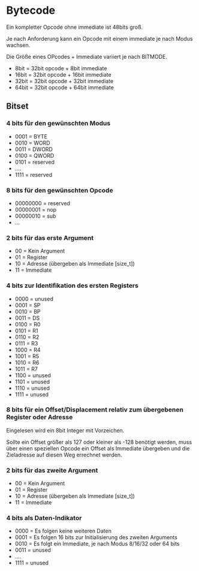 # Bytecode

Ein kompletter Opcode ohne immediate 
ist 48bits groß.

Je nach Anforderung kann ein Opcode mit 
einem immediate je nach Modus wachsen.

Die Größe eines OPcodes + Immediate variiert 
je nach BITMODE.

- 8bit = 32bit opcode + 8bit immediate
- 16bit = 32bit opcode + 16bit immediate
- 32bit = 32bit opcode + 32bit immediate
- 64bit = 32bit opcode + 64bit immediate

## Bitset

### 4 bits für den gewünschten Modus
  - 0001 = BYTE
  - 0010 = WORD
  - 0011 = DWORD
  - 0100 = QWORD
  - 0101 = reserved
  - ....
  - 1111 = reserved

### 8 bits für den gewünschten Opcode
  - 00000000 = reserved
  - 00000001 = nop 
  - 00000010 = sub
  - ...

### 2 bits für das erste Argument
  - 00 = Kein Argument
  - 01 = Register
  - 10 = Adresse (übergeben als Immediate [size_t])
  - 11 = Immediate

### 4 bits zur Identifikation des ersten Registers
  - 0000 = unused
  - 0001 = SP
  - 0010 = BP
  - 0011 = DS
  - 0100 = R0
  - 0101 = R1
  - 0110 = R2
  - 0111 = R3
  - 1000 = R4
  - 1001 = R5
  - 1010 = R6
  - 1011 = R7
  - 1100 = unused
  - 1101 = unused
  - 1110 = unused
  - 1111 = unused

### 8 bits für ein Offset/Displacement relativ zum übergebenen Register oder Adresse
  Eingelesen wird ein 8bit Integer mit Vorzeichen.

  Sollte ein Offset größer als 127 oder kleiner als -128 benötigt werden,
  muss über einen speziellen Opcode ein Offset als Immediate übergeben 
  und die Zieladresse auf diesen Weg errechnet werden.

### 2 bits für das zweite Argument
  - 00 = Kein Argument
  - 01 = Register
  - 10 = Adresse (übergeben als Immediate [size_t])
  - 11 = Immediate

### 4 bits als Daten-Indikator
  - 0000 = Es folgen keine weiteren Daten
  - 0001 = Es folgen 16 bits zur Initialisierung des zweiten Arguments
  - 0010 = Es folgt ein Immediate, je nach Modus 8/16/32 oder 64 bits
  - 0011 = unused
  - ....
  - 1111 = unused
